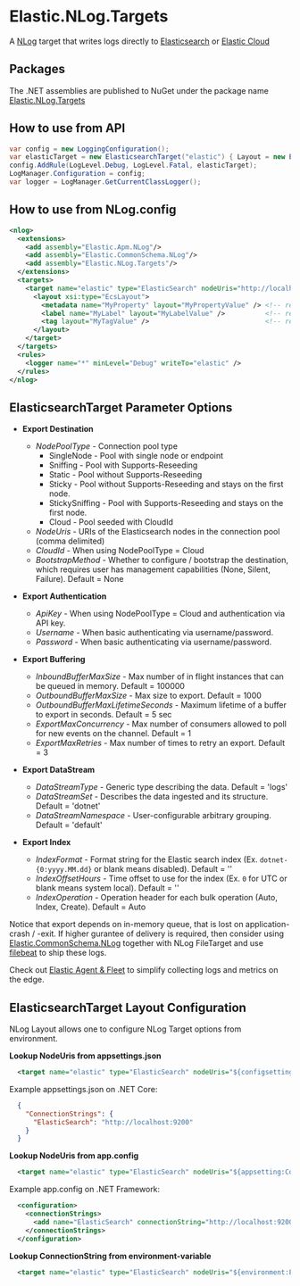 # Elastic.NLog.Targets

A [NLog](https://nlog-project.org/) target that writes logs directly to [Elasticsearch](https://www.elastic.co/elasticsearch/) or [Elastic Cloud](https://www.elastic.co/cloud/)

## Packages

The .NET assemblies are published to NuGet under the package name [Elastic.NLog.Targets](http://nuget.org/packages/Elastic.NLog.Targets)

## How to use from API

```csharp
var config = new LoggingConfiguration();
var elasticTarget = new ElasticsearchTarget("elastic") { Layout = new EcsLayout(), NodesUri = "http://localhost:9200" };
config.AddRule(LogLevel.Debug, LogLevel.Fatal, elasticTarget);
LogManager.Configuration = config;
var logger = LogManager.GetCurrentClassLogger();
```

## How to use from NLog.config

```xml
<nlog>
  <extensions>
    <add assembly="Elastic.Apm.NLog"/>
    <add assembly="Elastic.CommonSchema.NLog"/>
    <add assembly="Elastic.NLog.Targets"/>
  </extensions>
  <targets>
    <target name="elastic" type="ElasticSearch" nodeUris="http://localhost:9200">
      <layout xsi:type="EcsLayout">
        <metadata name="MyProperty" layout="MyPropertyValue" /> <!-- repeated, optional -->
        <label name="MyLabel" layout="MyLabelValue" />          <!-- repeated, optional -->
        <tag layout="MyTagValue" />                             <!-- repeated, optional -->
      </layout>
    </target>
  </targets>
  <rules>
    <logger name="*" minLevel="Debug" writeTo="elastic" />
  </rules>
</nlog>
```


## ElasticsearchTarget Parameter Options

* **Export Destination**
  - _NodePoolType_ - Connection pool type
    - SingleNode - Pool with single node or endpoint
    - Sniffing - Pool with Supports-Reseeding
    - Static - Pool without Supports-Reseeding
    - Sticky - Pool without Supports-Reseeding and stays on the first node.
    - StickySniffing - Pool with Supports-Reseeding and stays on the first node.
    - Cloud - Pool seeded with CloudId
  - _NodeUris_ - URIs of the Elasticsearch nodes in the connection pool (comma delimited)
  - _CloudId_ - When using NodePoolType = Cloud
  - _BootstrapMethod_ - Whether to configure / bootstrap the destination, which requires user has management capabilities (None, Silent, Failure). Default = None

* **Export Authentication**
  - _ApiKey_ - When using NodePoolType = Cloud and authentication via API key.
  - _Username_ - When basic authenticating via username/password.
  - _Password_ - When basic authenticating via username/password.

* **Export Buffering**
  - _InboundBufferMaxSize_ - Max number of in flight instances that can be queued in memory. Default = 100000
  - _OutboundBufferMaxSize_ - Max size to export. Default = 1000
  - _OutboundBufferMaxLifetimeSeconds_ - Maximum lifetime of a buffer to export in seconds. Default = 5 sec
  - _ExportMaxConcurrency_ - Max number of consumers allowed to poll for new events on the channel. Default = 1
  - _ExportMaxRetries_ - Max number of times to retry an export. Default = 3

* **Export DataStream**
  - _DataStreamType_ - Generic type describing the data. Default = 'logs'
  - _DataStreamSet_ - Describes the data ingested and its structure. Default = 'dotnet'
  - _DataStreamNamespace_ - User-configurable arbitrary grouping. Default = 'default'

* **Export Index**
  - _IndexFormat_ - Format string for the Elastic search index (Ex. `dotnet-{0:yyyy.MM.dd}` or blank means disabled). Default = ''
  - _IndexOffsetHours_ - Time offset to use for the index (Ex. `0` for UTC or blank means system local). Default = ''
  - _IndexOperation_ - Operation header for each bulk operation (Auto, Index, Create). Default = Auto

Notice that export depends on in-memory queue, that is lost on application-crash / -exit.
If higher gurantee of delivery is required, then consider using [Elastic.CommonSchema.NLog](https://www.nuget.org/packages/Elastic.CommonSchema.NLog)
together with NLog FileTarget and use [filebeat](https://www.elastic.co/beats/filebeat) to ship these logs.

Check out [Elastic Agent & Fleet](https://www.elastic.co/guide/en/fleet/current/fleet-overview.html) to simplify collecting logs and metrics on the edge.

## ElasticsearchTarget Layout Configuration

NLog Layout allows one to configure NLog Target options from environment.

**Lookup NodeUris from appsettings.json**
```xml
  <target name="elastic" type="ElasticSearch" nodeUris="${configsetting:ConnectionStrings.ElasticSearch}">
```

Example appsettings.json on .NET Core:
```json
  {
    "ConnectionStrings": {
      "ElasticSearch": "http://localhost:9200"
    }
  }
```

**Lookup NodeUris from app.config**
```xml
  <target name="elastic" type="ElasticSearch" nodeUris="${appsetting:ConnectionStrings.ElasticSearch}">
```

Example app.config on .NET Framework:
```xml
  <configuration>
    <connectionStrings>
      <add name="ElasticSearch" connectionString="http://localhost:9200"/>
    </connectionStrings>
  </configuration>
```

**Lookup ConnectionString from environment-variable**
```xml
  <target name="elastic" type="ElasticSearch" nodeUris="${environment:ELASTIC_SERVER_URL}">
```